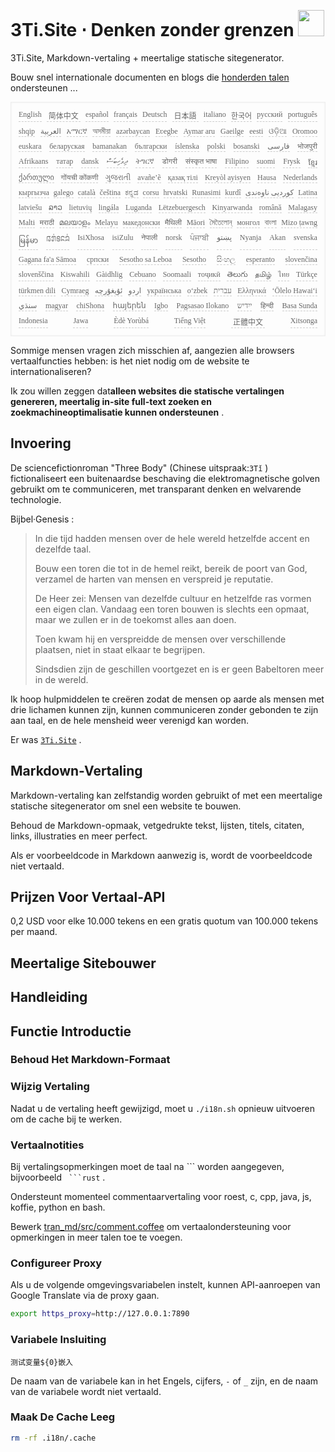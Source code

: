 <h1 style="justify-content:space-between">3Ti.Site ⋅ Denken zonder grenzen <img src="//i-01.eu.org/3Ti/logo.svg" style="user-select:none;margin-top:-1px;width:42px"></h1>

3Ti.Site, Markdown-vertaling + meertalige statische sitegenerator.

Bouw snel internationale documenten en blogs die [honderden talen](https://github.com/i18n-site/node/blob/main/lang/src/index.js) ondersteunen ...

<pre class="langli" style="display:flex;flex-wrap:wrap;background:transparent;border:1px solid #eee;font-size:12px;box-shadow:0 0 3px inset #eee;padding:12px 5px 4px 12px;justify-content:space-between;"><style>pre.langli i{font-weight:300;font-family:s;margin-right:7px;margin-bottom:8px;font-style:normal;color:#666;border-bottom:1px dashed #ccc;}</style><i>English</i><i> 简体中文 </i><i>español</i><i>français</i><i>Deutsch</i><i> 日本語 </i><i>italiano</i><i>한국어</i><i>русский</i><i>português</i><i>shqip</i><i>‫العربية‬</i><i>አማርኛ</i><i>অসমীয়া</i><i>azərbaycan</i><i>Eʋegbe</i><i>Aymar aru</i><i>Gaeilge</i><i>eesti</i><i>ଓଡ଼ିଆ</i><i>Oromoo</i><i>euskara</i><i>беларуская</i><i>bamanakan</i><i>български</i><i>íslenska</i><i>polski</i><i>bosanski</i><i>‫فارسی‬</i><i>भोजपुरी</i><i>Afrikaans</i><i>татар</i><i>dansk</i><i>‫ދިވެހިބަސް‬</i><i>ትግርኛ</i><i>डोगरी</i><i>संस्कृत भाषा</i><i>Filipino</i><i>suomi</i><i>Frysk</i><i>ខ្មែរ</i><i>ქართული</i><i>गोंयची कोंकणी</i><i>ગુજરાતી</i><i>avañe’ẽ</i><i>қазақ тілі</i><i>Kreyòl ayisyen</i><i>Hausa</i><i>Nederlands</i><i>кыргызча</i><i>galego</i><i>català</i><i>čeština</i><i>ಕನ್ನಡ</i><i>corsu</i><i>hrvatski</i><i>Runasimi</i><i>kurdî</i><i>‫کوردیی ناوەندی‬</i><i>Latina</i><i>latviešu</i><i>ລາວ</i><i>lietuvių</i><i>lingála</i><i>Luganda</i><i>Lëtzebuergesch</i><i>Kinyarwanda</i><i>română</i><i>Malagasy</i><i>Malti</i><i>मराठी</i><i>മലയാളം</i><i>Melayu</i><i>македонски</i><i>मैथिली</i><i>Māori</i><i>মৈতৈলোন্</i><i>монгол</i><i>বাংলা</i><i>Mizo ṭawng</i><i>မြန်မာ</i><i>𞄀𞄄𞄰𞄩𞄍𞄜𞄰</i><i>IsiXhosa</i><i>isiZulu</i><i>नेपाली</i><i>norsk</i><i>ਪੰਜਾਬੀ</i><i>‫پښتو‬</i><i>Nyanja</i><i>Akan</i><i>svenska</i><i>Gagana fa'a Sāmoa</i><i>српски</i><i>Sesotho sa Leboa</i><i>Sesotho</i><i>සිංහල</i><i>esperanto</i><i>slovenčina</i><i>slovenščina</i><i>Kiswahili</i><i>Gàidhlig</i><i>Cebuano</i><i>Soomaali</i><i>тоҷикӣ</i><i>తెలుగు</i><i>தமிழ்</i><i>ไทย</i><i>Türkçe</i><i>türkmen dili</i><i>Cymraeg</i><i>‫ئۇيغۇرچە‬</i><i>‫اردو‬</i><i>українська</i><i>o‘zbek</i><i>‫עברית‬</i><i>Ελληνικά</i><i>ʻŌlelo Hawaiʻi</i><i>‫سنڌي‬</i><i>magyar</i><i>chiShona</i><i>հայերեն</i><i>Igbo</i><i>Pagsasao Ilokano</i><i>‫ייִדיש‬</i><i>हिन्दी</i><i>Basa Sunda</i><i>Indonesia</i><i>Jawa</i><i>Èdè Yorùbá</i><i>Tiếng Việt</i><i> 正體中文 </i><i>Xitsonga</i></pre>

Sommige mensen vragen zich misschien af, aangezien alle browsers vertaalfuncties hebben: is het niet nodig om de website te internationaliseren?

Ik zou willen zeggen dat**alleen websites die statische vertalingen genereren, meertalig in-site full-text zoeken en zoekmachineoptimalisatie kunnen ondersteunen** .

## Invoering

De sciencefictionroman &quot;Three Body&quot; (Chinese uitspraak:`3Tǐ` ) fictionaliseert een buitenaardse beschaving die elektromagnetische golven gebruikt om te communiceren, met transparant denken en welvarende technologie.

Bijbel·Genesis :

> In die tijd hadden mensen over de hele wereld hetzelfde accent en dezelfde taal.
>
> Bouw een toren die tot in de hemel reikt, bereik de poort van God, verzamel de harten van mensen en verspreid je reputatie.
>
> De Heer zei: Mensen van dezelfde cultuur en hetzelfde ras vormen een eigen clan. Vandaag een toren bouwen is slechts een opmaat, maar we zullen er in de toekomst alles aan doen.
>
> Toen kwam hij en verspreidde de mensen over verschillende plaatsen, niet in staat elkaar te begrijpen.
>
> Sindsdien zijn de geschillen voortgezet en is er geen Babeltoren meer in de wereld.

Ik hoop hulpmiddelen te creëren zodat de mensen op aarde als mensen met drie lichamen kunnen zijn, kunnen communiceren zonder gebonden te zijn aan taal, en de hele mensheid weer verenigd kan worden.

Er was [`3Ti.Site`](//3Ti.Site) .

## Markdown-Vertaling

Markdown-vertaling kan zelfstandig worden gebruikt of met een meertalige statische sitegenerator om snel een website te bouwen.

Behoud de Markdown-opmaak, vetgedrukte tekst, lijsten, titels, citaten, links, illustraties en meer perfect.

Als er voorbeeldcode in Markdown aanwezig is, wordt de voorbeeldcode niet vertaald.

## Prijzen Voor Vertaal-API

0,2 USD voor elke 10.000 tekens en een gratis quotum van 100.000 tekens per maand.

## Meertalige Sitebouwer

## Handleiding

## Functie Introductie

### Behoud Het Markdown-Formaat

### Wijzig Vertaling

Nadat u de vertaling heeft gewijzigd, moet u `./i18n.sh` opnieuw uitvoeren om de cache bij te werken.

### Vertaalnotities

Bij vertalingsopmerkingen moet de taal na \``` worden aangegeven, bijvoorbeeld ` ```rust` .

Ondersteunt momenteel commentaarvertaling voor roest, c, cpp, java, js, koffie, python en bash.

Bewerk [tran_md/src/comment.coffee](https://github.com/i18n-site/node/blob/main/tran_md/src/comment.coffee) om vertaalondersteuning voor opmerkingen in meer talen toe te voegen.

### Configureer Proxy

Als u de volgende omgevingsvariabelen instelt, kunnen API-aanroepen van Google Translate via de proxy gaan.

```bash
export https_proxy=http://127.0.0.1:7890
```

### Variabele Insluiting

```
测试变量${0}嵌入
```

De naam van de variabele kan in het Engels, cijfers, `-` of `_` zijn, en de naam van de variabele wordt niet vertaald.

### Maak De Cache Leeg

```bash
rm -rf .i18n/.cache
```
